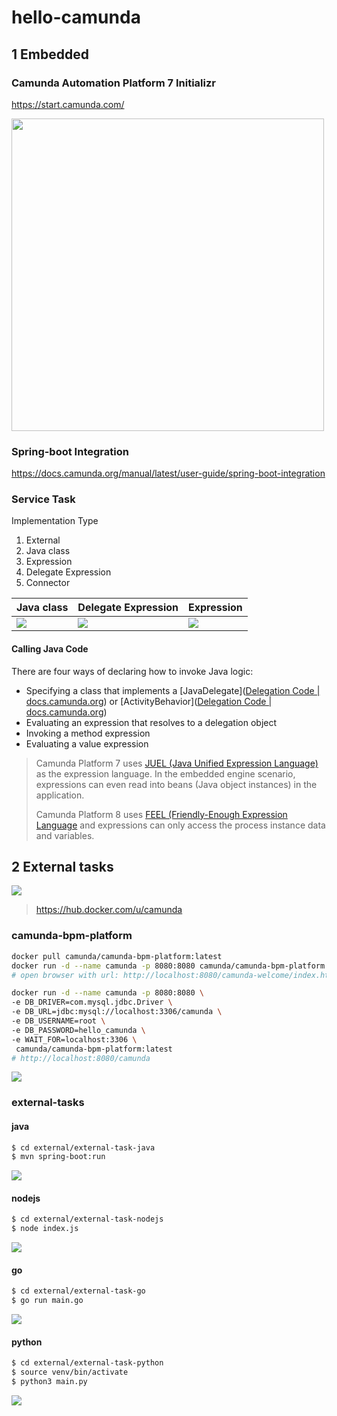 # hello-camunda

## 1 Embedded

### Camunda Automation Platform 7 Initializr 
https://start.camunda.com/

<img src="img/Camunda_Initializr.png" height="500px"/>

### Spring-boot Integration

<https://docs.camunda.org/manual/latest/user-guide/spring-boot-integration>

### Service Task

Implementation Type

1. External
2. Java class
3. Expression
4. Delegate Expression
5. Connector

| Java class    | Delegate Expression    | Expression  |
| :---- | :---- | :---- |
|  ![](img/embedd-task-1.png)    |![](img/embedd-task-2.png)      | ![](img/embedd-task-3.png)     |

#### Calling Java Code

There are four ways of declaring how to invoke Java logic:

- Specifying a class that implements a [JavaDelegate]([Delegation Code | docs.camunda.org](https://docs.camunda.org/manual/latest/user-guide/process-engine/delegation-code/#java-delegate)) or [ActivityBehavior]([Delegation Code | docs.camunda.org](https://docs.camunda.org/manual/latest/user-guide/process-engine/delegation-code/#activity-behavior))
- Evaluating an expression that resolves to a delegation object
- Invoking a method expression
- Evaluating a value expression

> Camunda Platform 7 uses [JUEL (Java Unified Expression Language)](https://docs.camunda.org/manual/latest/user-guide/process-engine/expression-language/) as the expression language. In the embedded engine scenario, expressions can even read into beans (Java object instances) in the application.
>
> Camunda Platform 8 uses [FEEL (Friendly-Enough Expression Language](https://docs.camunda.io/docs/components/modeler/feel/what-is-feel/) and expressions can only access the process instance data and variables.

## 2 External tasks

![](img/hello-camunda.png)

> https://hub.docker.com/u/camunda

### camunda-bpm-platform
```sh
docker pull camunda/camunda-bpm-platform:latest
docker run -d --name camunda -p 8080:8080 camunda/camunda-bpm-platform:latest
# open browser with url: http://localhost:8080/camunda-welcome/index.html

docker run -d --name camunda -p 8080:8080 \
-e DB_DRIVER=com.mysql.jdbc.Driver \
-e DB_URL=jdbc:mysql://localhost:3306/camunda \
-e DB_USERNAME=root \
-e DB_PASSWORD=hello_camunda \
-e WAIT_FOR=localhost:3306 \
 camunda/camunda-bpm-platform:latest
# http://localhost:8080/camunda
```

![](img/external-task-1.png)

### external-tasks

#### java
```sh
$ cd external/external-task-java
$ mvn spring-boot:run
```

![](img/external-task-2.png)

#### nodejs

```sh
$ cd external/external-task-nodejs
$ node index.js
```

![](img/external-task-3.png)

#### go

```sh
$ cd external/external-task-go
$ go run main.go
```

![](img/external-task-4.png)

#### python

```sh
$ cd external/external-task-python
$ source venv/bin/activate
$ python3 main.py 
```

![](img/external-task-5.png)